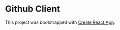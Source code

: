 # Github Client

This project was bootstrapped with [Create React App](https://github.com/facebook/create-react-app).
